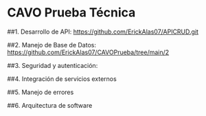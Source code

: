# CAVO Prueba Técnica 

##1. Desarrollo de API: https://github.com/ErickAlas07/APICRUD.git

##2. Manejo de Base de Datos: https://github.com/ErickAlas07/CAVOPrueba/tree/main/2

##3. Seguridad y autenticación:

##4. Integración de servicios externos

##5. Manejo de errores

##6. Arquitectura de software
